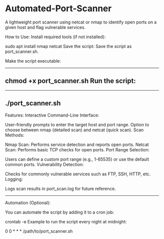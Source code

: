 # Automated-Port-Scanner
A lightweight port scanner using netcat or nmap to identify open ports on a given host and flag vulnerable services.



How to Use:
Install required tools (if not installed):


sudo apt install nmap netcat
Save the script:
Save the script as port_scanner.sh.

Make the script executable:


----------------------------

chmod +x port_scanner.sh
Run the script:
--------------------------


---------------------------------
./port_scanner.sh
-----------------------------


Features:
Interactive Command-Line Interface:

User-friendly prompts to enter the target host and port range.
Option to choose between nmap (detailed scan) and netcat (quick scan).
Scan Methods:

Nmap Scan: Performs service detection and reports open ports.
Netcat Scan: Performs basic TCP checks for open ports.
Port Range Selection:

Users can define a custom port range (e.g., 1-65535) or use the default common ports.
Vulnerability Detection:

Checks for commonly vulnerable services such as FTP, SSH, HTTP, etc.
Logging:

Logs scan results in port_scan.log for future reference.

---------------------------
Automation (Optional):

You can automate the script by adding it to a cron job:

crontab -e
Example to run the script every night at midnight:

0 0 * * * /path/to/port_scanner.sh
